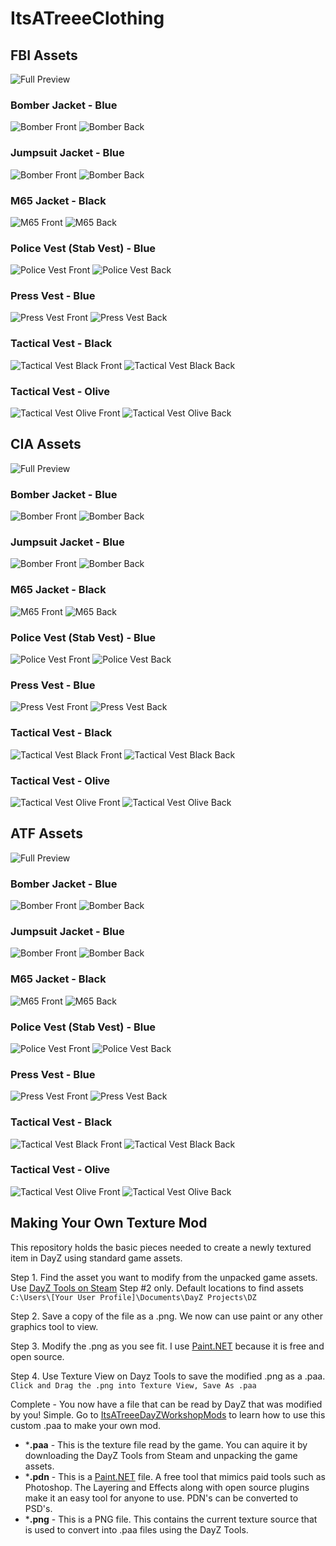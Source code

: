 # ItsATreeeClothing

## FBI Assets

![Full Preview](./src/dayz_tools/fbi_images/preview_image.png)

### Bomber Jacket - Blue

![Bomber Front](./src/dayz_tools/fbi_images/bomberjacket_blue_co_front_preview.png)
![Bomber Back](./src/dayz_tools/fbi_images/bomberjacket_blue_co_back_preview.png)

### Jumpsuit Jacket - Blue

![Bomber Front](./src/dayz_tools/fbi_images/jumpsuit_blue_co_front_preview.png)
![Bomber Back](./src/dayz_tools/fbi_images/jumpsuit_blue_co_back_preview.png)

### M65 Jacket - Black

![M65 Front](./src/dayz_tools/fbi_images/m65_jacket_black_co_front_preview.png)
![M65 Back](./src/dayz_tools/fbi_images/m65_jacket_black_co_back_preview.png)

### Police Vest (Stab Vest) - Blue

![Police Vest Front](./src/dayz_tools/fbi_images/policevest_front_preview.png)
![Police Vest Back](./src/dayz_tools/fbi_images/policevest_back_preview.png)

### Press Vest - Blue

![Press Vest Front](./src/dayz_tools/fbi_images/pressvest_front_preview.png)
![Press Vest Back](./src/dayz_tools/fbi_images/pressvest_back_preview.png)

### Tactical Vest - Black

![Tactical Vest Black Front](./src/dayz_tools/fbi_images/tacticalvest2_black_front_preview.png)
![Tactical Vest Black Back](./src/dayz_tools/fbi_images/tacticalvest2_black_back_preview.png)

### Tactical Vest - Olive

![Tactical Vest Olive Front](./src/dayz_tools/fbi_images/tacticalvest2_olive_front_preview.png)
![Tactical Vest Olive Back](./src/dayz_tools/fbi_images/tacticalvest2_olive_back_preview.png)

## CIA Assets

![Full Preview](./src/dayz_tools/cia_images/preview_image.png)

### Bomber Jacket - Blue

![Bomber Front](./src/dayz_tools/cia_images/bomberjacket_blue_co_front_preview.png)
![Bomber Back](./src/dayz_tools/cia_images/bomberjacket_blue_co_back_preview.png)

### Jumpsuit Jacket - Blue

![Bomber Front](./src/dayz_tools/cia_images/jumpsuit_blue_co_front_preview.png)
![Bomber Back](./src/dayz_tools/cia_images/jumpsuit_blue_co_back_preview.png)

### M65 Jacket - Black

![M65 Front](./src/dayz_tools/cia_images/m65_jacket_black_co_front_preview.png)
![M65 Back](./src/dayz_tools/cia_images/m65_jacket_black_co_back_preview.png)

### Police Vest (Stab Vest) - Blue

![Police Vest Front](./src/dayz_tools/cia_images/policevest_front_preview.png)
![Police Vest Back](./src/dayz_tools/cia_images/policevest_back_preview.png)

### Press Vest - Blue

![Press Vest Front](./src/dayz_tools/cia_images/pressvest_front_preview.png)
![Press Vest Back](./src/dayz_tools/cia_images/pressvest_back_preview.png)

### Tactical Vest - Black

![Tactical Vest Black Front](./src/dayz_tools/cia_images/tacticalvest2_black_front_preview.png)
![Tactical Vest Black Back](./src/dayz_tools/cia_images/tacticalvest2_black_back_preview.png)

### Tactical Vest - Olive

![Tactical Vest Olive Front](./src/dayz_tools/cia_images/tacticalvest2_olive_front_preview.png)
![Tactical Vest Olive Back](./src/dayz_tools/cia_images/tacticalvest2_olive_back_preview.png)

## ATF Assets

![Full Preview](./src/dayz_tools/atf_images/preview_image.png)

### Bomber Jacket - Blue

![Bomber Front](./src/dayz_tools/atf_images/bomberjacket_blue_co_front_preview.png)
![Bomber Back](./src/dayz_tools/atf_images/bomberjacket_blue_co_back_preview.png)

### Jumpsuit Jacket - Blue

![Bomber Front](./src/dayz_tools/atf_images/jumpsuit_blue_co_front_preview.png)
![Bomber Back](./src/dayz_tools/atf_images/jumpsuit_blue_co_back_preview.png)

### M65 Jacket - Black

![M65 Front](./src/dayz_tools/atf_images/m65_jacket_black_co_front_preview.png)
![M65 Back](./src/dayz_tools/atf_images/m65_jacket_black_co_back_preview.png)

### Police Vest (Stab Vest) - Blue

![Police Vest Front](./src/dayz_tools/atf_images/policevest_front_preview.png)
![Police Vest Back](./src/dayz_tools/atf_images/policevest_back_preview.png)

### Press Vest - Blue

![Press Vest Front](./src/dayz_tools/atf_images/pressvest_front_preview.png)
![Press Vest Back](./src/dayz_tools/atf_images/pressvest_back_preview.png)

### Tactical Vest - Black

![Tactical Vest Black Front](./src/dayz_tools/atf_images/tacticalvest2_black_front_preview.png)
![Tactical Vest Black Back](./src/dayz_tools/atf_images/tacticalvest2_black_back_preview.png)

### Tactical Vest - Olive

![Tactical Vest Olive Front](./src/dayz_tools/atf_images/tacticalvest2_olive_front_preview.png)
![Tactical Vest Olive Back](./src/dayz_tools/atf_images/tacticalvest2_olive_back_preview.png)

## Making Your Own Texture Mod

This repository holds the basic pieces needed to create a newly textured item in DayZ using standard game assets. 

Step 1. Find the asset you want to modify from the unpacked game assets. Use [DayZ Tools on Steam](https://community.bistudio.com/wiki/DayZ:Modding_Basics#Setup) Step #2 only. Default locations to find assets `C:\Users\[Your User Profile]\Documents\DayZ Projects\DZ`

Step 2. Save a copy of the file as a .png. We now can use paint or any other graphics tool to view.

Step 3. Modify the .png as you see fit. I use [Paint.NET](https://www.getpaint.net/) because it is free and open source.

Step 4. Use Texture View on Dayz Tools to save the modified .png as a .paa. `Click and Drag the .png into Texture View, Save As .paa`

Complete - You now have a file that can be read by DayZ that was modified by you! Simple. Go to [ItsATreeeDayZWorkshopMods](https://github.com/Treee/ItsATreeeDayZWorkshopMods) to learn how to use this custom .paa to make your own mod.

- ***.paa** - This is the texture file read by the game. You can aquire it by downloading the DayZ Tools from Steam and unpacking the game assets.
- ***.pdn** - This is a [Paint.NET](https://www.getpaint.net/) file. A free tool that mimics paid tools such as Photoshop. The Layering and Effects along with open source plugins make it an easy tool for anyone to use. PDN's can be converted to PSD's.
- ***.png** - This is a PNG file. This contains the current texture source that is used to convert into .paa files using the DayZ Tools.